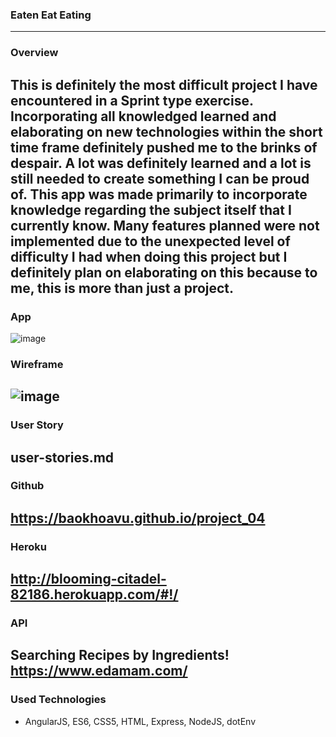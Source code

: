 ### Eaten Eat Eating
---

### Overview

This is definitely the most difficult project I have encountered in a Sprint type exercise. Incorporating all knowledged learned and elaborating on new technologies within the short time frame definitely pushed me to the brinks of despair. A lot was definitely learned and a lot is still needed to create something I can be proud of. This app was made primarily to incorporate  knowledge regarding the subject itself that I currently know. Many features planned were not implemented due to the unexpected level of difficulty I had when doing this project but I definitely plan on elaborating on this because to me, this is more than just a project. 
---

### App
![image](http://imgur.com/a/QwjY5)

### Wireframe

![image](http://imgur.com/a/MBuBG)
---

### User Story

user-stories.md
---

### Github

https://baokhoavu.github.io/project_04
---

### Heroku

http://blooming-citadel-82186.herokuapp.com/#!/
---

### API

Searching Recipes by Ingredients!
https://www.edamam.com/
---

### Used Technologies

- AngularJS, ES6, CSS5, HTML, Express, NodeJS, dotEnv

